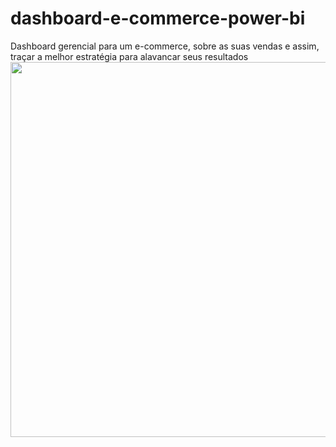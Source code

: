 # dashboard-e-commerce-power-bi
Dashboard gerencial para um e-commerce, sobre as suas vendas e assim, traçar a melhor estratégia para alavancar seus resultados    
<img src="https://github.com/michelmartinss/dashboard-e-commerce-power-bi/assets/31022049/1b2af37b-7073-4176-9798-30b11ba8988f" width="600">

